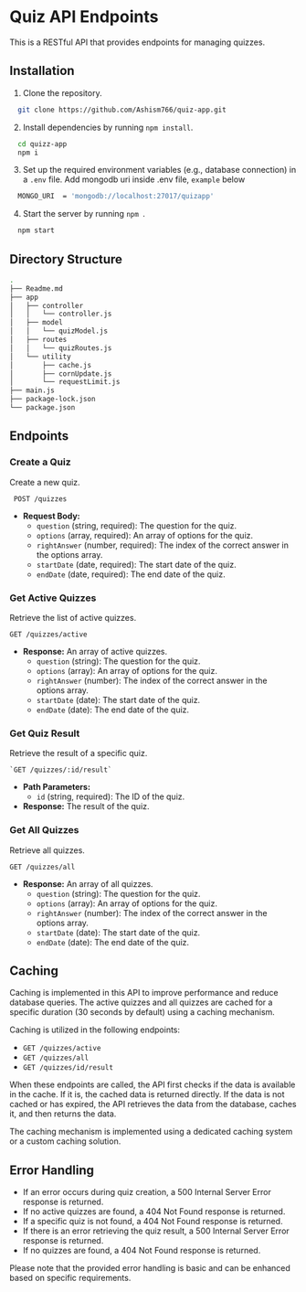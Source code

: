 # Quiz API Endpoints

This is a RESTful API that provides endpoints for managing quizzes.

## Installation

1. Clone the repository.
```sh
  git clone https://github.com/Ashism766/quiz-app.git
```
2. Install dependencies by running `npm install`.
```sh
  cd quizz-app
  npm i 
```
3. Set up the required environment variables (e.g., database connection) in a `.env` file.
   Add mongodb uri inside .env file, `example` below
```sh
  MONGO_URI  = 'mongodb://localhost:27017/quizapp'
```
4. Start the server by running `npm `.
```sh
  npm start
```

## Directory Structure
```bash
.
├── Readme.md
├── app
│   ├── controller
│   │   └── controller.js
│   ├── model
│   │   └── quizModel.js
│   ├── routes
│   │   └── quizRoutes.js
│   └── utility
│       ├── cache.js
│       ├── cornUpdate.js
│       └── requestLimit.js
├── main.js
├── package-lock.json
└── package.json
```

## Endpoints

### Create a Quiz
Create a new quiz.
```https
 POST /quizzes
 ```
- **Request Body:**
  - `question` (string, required): The question for the quiz.
  - `options` (array, required): An array of options for the quiz.
  - `rightAnswer` (number, required): The index of the correct answer in the options array.
  - `startDate` (date, required): The start date of the quiz.
  - `endDate` (date, required): The end date of the quiz.

### Get Active Quizzes
Retrieve the list of active quizzes.
```https
GET /quizzes/active
```
- **Response:** An array of active quizzes.
  - `question` (string): The question for the quiz.
  - `options` (array): An array of options for the quiz.
  - `rightAnswer` (number): The index of the correct answer in the options array.
  - `startDate` (date): The start date of the quiz.
  - `endDate` (date): The end date of the quiz.

### Get Quiz Result

Retrieve the result of a specific quiz.
```https
`GET /quizzes/:id/result`
```
- **Path Parameters:**
  - `id` (string, required): The ID of the quiz.
- **Response:** The result of the quiz.

### Get All Quizzes

Retrieve all quizzes.
```https
GET /quizzes/all
```
- **Response:** An array of all quizzes.
  - `question` (string): The question for the quiz.
  - `options` (array): An array of options for the quiz.
  - `rightAnswer` (number): The index of the correct answer in the options array.
  - `startDate` (date): The start date of the quiz.
  - `endDate` (date): The end date of the quiz.

## Caching

Caching is implemented in this API to improve performance and reduce database queries. The active quizzes and all quizzes are cached for a specific duration (30 seconds by default) using a caching mechanism.

Caching is utilized in the following endpoints:
- `GET /quizzes/active`
- `GET /quizzes/all`
- `GET /quizzes/id/result`

When these endpoints are called, the API first checks if the data is available in the cache. If it is, the cached data is returned directly. If the data is not cached or has expired, the API retrieves the data from the database, caches it, and then returns the data.

The caching mechanism is implemented using a dedicated caching system or a custom caching solution.

## Error Handling

- If an error occurs during quiz creation, a 500 Internal Server Error response is returned.
- If no active quizzes are found, a 404 Not Found response is returned.
- If a specific quiz is not found, a 404 Not Found response is returned.
- If there is an error retrieving the quiz result, a 500 Internal Server Error response is returned.
- If no quizzes are found, a 404 Not Found response is returned.

Please note that the provided error handling is basic and can be enhanced based on specific requirements.


